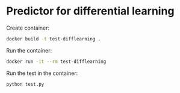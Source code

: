 # Predictor for differential learning

Create container:

```bash
docker build -t test-difflearning .
```

Run the container:

```bash
docker run -it --rm test-difflearning
```

Run the test in the container:

```bash
python test.py 
```
